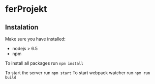 # ferProjekt

## Instalation

Make sure you have installed:
* nodejs > 6.5
* npm

To install all packages run `npm install`

To start the server run `npm start`
To start webpack watcher run `npm run build`
